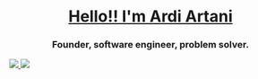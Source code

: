 
<div align="center">
  <h1 style="color:#41b883;"><a href="https://ardi.dev">Hello!! I'm Ardi Artani</a></h1>
  <h3>Founder, software engineer, problem solver.</h3>
</div>


<div>
  <a href="https://gitstalk.netlify.app/ArdiArtani">
  <img align="inherit" src="https://github-readme-stats.vercel.app/api?username=ArdiArtani&count_private=true&show_icons=true&theme=vue-dark">
    <img align="inherit" src="https://github-readme-stats.vercel.app/api/top-langs/?username=ArdiArtani&theme=vue-dark">
  </a>
</div>
